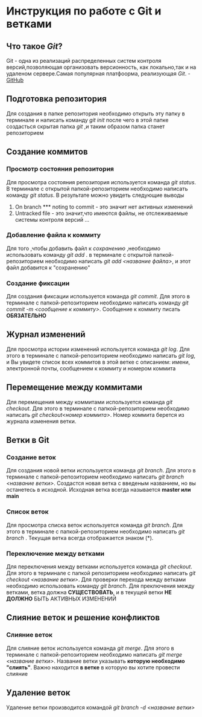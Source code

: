 # Инструкция по работе с Git и ветками

## Что такое *Git*?
Git - одна из реализаций распределенных систем контроля версий,позволяющая организовать версионность, как локально,так и на удаленом сервере.Самая популярная платфоорма, реализующая *Git*. - [GitHub](http://github.com)

## Подготовка репозитория
Для создания в папке репозитория необходимо открыть эту папку в терминале и написать команду *git init* после чего в этой папке создасться скрытая папка *git* ,и таким образом папка станет репозиторием

## Создание коммитов

### Просмотр состояния репозитория
Для просмотра состояния репозитория используется команда *git status*. В терминале с открытой папкой-репозиторием необходимо написать команду *git status*. В результате можно увидеть следующие выводы
1. On branch *** noting to commit - это значит нет активных изменений
2. Untracked file - это значит,что имеются файлы, не отслеживаемые системы контроля версий
...

### Добавление файла к коммиту
Для того ,чтобы добавить файл к *сохранению* ,необходимо использовать команду *git add* . в терминале с открытой папкой-репозиторием необходимо написать *git add <название файла>*, и этот файл добавится к "сохранению"

### Создание фиксации
Для создания фиксации используется команда *git commit*. Для этого в терминале с папкой-репозиторием необходимо написать команду *git commit -m <сообщение к коммиту>*. Сообщение к коммиту писать **ОБЯЗАТЕЛЬНО**

## Журнал изменений
Для просмотра истории изменений используется команда *git log*. Для этого в терминале с папкой-репозиторием необходимо написать *git log*, и Вы увидете список всех коммитов в этой ветке с описанием: имени, электронной почты, сообщением к коммиту и номером коммита

## Перемещение между коммитами
Для перемещения между коммитами используется команда *git checkout*. Для этого в терминале с папкой-репозиторием необходимо написать *git checkout<номер коммита>*. Номер коммита берется из журнала изменения ветки.

## Ветки в Git
### Создание веток
Для создания новой ветки используется команда *git branch*. Для этого в терминале с папкой-репозиторием необходимо написать *git branch <название ветки>*. Создастся новая ветка с введеным названием, но вы останетесь в исходной. Исходная ветка всегда называется **master или main** 

### Список веток
Для просмотра списка веток используется команда *git branch*. Для этого в терминале с папкой-репозиторием необходимо написать *git branch* . Текущая ветка всегда отображается знаком (*). 

### Переключение между ветками
Для переключения между ветками используется команда *git checkout*. Для этого в терминале с папкой репозиторием необходимо написать *git checkout <название ветки>*. Для проверки перехода между ветками необходимо использовать команду *git branch*. Для преключения между ветками, ветка должна **СУЩЕСТВОВАТЬ**, и в текущей ветки **НЕ ДОЛЖНО** БЫТЬ АКТИВНЫХ ИЗМЕНЕНИЙ

## Слияние веток и решение конфликтов

### Слияние веток
Для слияние веток используется команда *git merge*. Для этого в терминале с папкой-репозиторием  необходимо написать *git merge <название ветки>*. Название ветки указывать **которую необходимо "слиять"**. Важно находится **в ветке** в которую вы хотите провести слияние

## Удаление веток
Удаление ветки производится командой *git branch -d <название ветки>*
